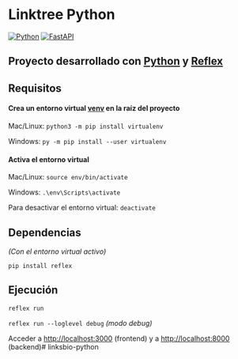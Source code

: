 # Linktree Python

[![Python](https://img.shields.io/badge/Python-3.11+-yellow?style=for-the-badge&logo=python&logoColor=white&labelColor=101010)](https://python.org)
[![FastAPI](https://img.shields.io/badge/Reflex-0.2.8+-5646ED?style=for-the-badge&logo=reflex&logoColor=white&labelColor=101010)](https://fastapi.tiangolo.com)

## Proyecto desarrollado con [Python](https://www.python.org/) y [Reflex](https://reflex.dev/) 

## Requisitos

#### Crea un entorno virtual [venv](https://packaging.python.org/en/latest/guides/installing-using-pip-and-virtual-environments/) en la raíz del proyecto
Mac/Linux: `python3 -m pip install virtualenv`

Windows: `py -m pip install --user virtualenv`

#### Activa el entorno virtual 
Mac/Linux: `source env/bin/activate`

Windows: `.\env\Scripts\activate`

Para desactivar el entorno virtual: `deactivate`

## Dependencias
*(Con el entorno virtual activo)*

`pip install reflex`

## Ejecución
`reflex run`

`reflex run --loglevel debug` *(modo debug)*

Acceder a [http://localhost:3000](http://localhost:3000) (frontend) y a [http://localhost:8000](http://localhost:8000) (backend)# linksbio-python
